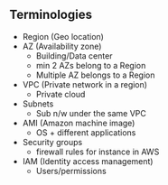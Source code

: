 Terminologies
---------------------------
- Region (Geo location)
- AZ (Availability zone)
  - Building/Data center
  - min 2 AZs belong to a Region
  - Multiple AZ belongs to a Region
- VPC (Private network in a region)
  - Private cloud
- Subnets
  - Sub n/w under the same VPC
- AMI (Amazon machine image)
  - OS + different applications
- Security groups
  - firewall rules for instance in AWS
- IAM (Identity access management)
  - Users/permissions